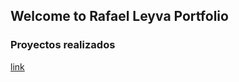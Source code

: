 ## Welcome to Rafael Leyva Portfolio

### Proyectos realizados
[link](https://tralph89.github.io/Portfolio/Jonathan-specter/)
